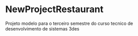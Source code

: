 # NewProjectRestaurant
Projeto modelo para o terceiro semestre do curso tecnico de desenvolvimento de sistemas 3des
